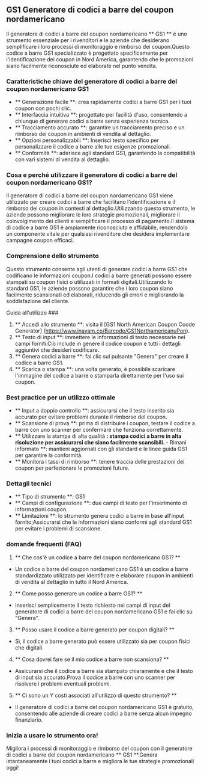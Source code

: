 ## GS1 Generatore di codici a barre del coupon nordamericano

Il generatore di codici a barre del coupon nordamericano ** GS1 ** è uno strumento essenziale per i rivenditori e le aziende che desiderano semplificare i loro processi di monitoraggio e rimborso dei coupon.Questo codice a barre GS1 specializzato è progettato specificamente per l'identificazione dei coupon in Nord America, garantendo che le promozioni siano facilmente riconosciute ed elaborate nel punto vendita.

### Caratteristiche chiave del generatore di codici a barre del coupon nordamericano GS1

- ** Generazione facile **: crea rapidamente codici a barre GS1 per i tuoi coupon con pochi clic.
- ** Interfaccia intuitiva **: progettato per facilità d'uso, consentendo a chiunque di generare codici a barre senza esperienza tecnica.
- ** Tracciamento accurato **: garantire un tracciamento preciso e un rimborso dei coupon in ambienti di vendita al dettaglio.
- ** Opzioni personalizzabili **: Inserisci testo specifico per personalizzare il codice a barre alle tue esigenze promozionali.
- ** Conformità **: aderisce agli standard GS1, garantendo la compatibilità con vari sistemi di vendita al dettaglio.

### Cosa e perché utilizzare il generatore di codici a barre del coupon nordamericano GS1?

Il generatore di codici a barre del coupon nordamericano GS1 viene utilizzato per creare codici a barre che facilitano l'identificazione e il rimborso dei coupon in contesti al dettaglio.Utilizzando questo strumento, le aziende possono migliorare le loro strategie promozionali, migliorare il coinvolgimento dei clienti e semplificare il processo di pagamento.Il sistema di codice a barre GS1 è ampiamente riconosciuto e affidabile, rendendolo un componente vitale per qualsiasi rivenditore che desidera implementare campagne coupon efficaci.

### Comprensione dello strumento

Questo strumento consente agli utenti di generare codici a barre GS1 che codificano le informazioni coupon.I codici a barre generati possono essere stampati su coupon fisici o utilizzati in formati digitali.Utilizzando lo standard GS1, le aziende possono garantire che i loro coupon siano facilmente scansionati ed elaborati, riducendo gli errori e migliorando la soddisfazione del cliente.

Guida all'utilizzo ###

1. ** Accedi allo strumento **: visita il [GS1 North American Coupon Coode Generator] (https://www.inayam.co/Barcode/GS1NorthamericanuPon).
2. ** Testo di input **: immettere le informazioni di testo necessarie nei campi forniti.Ciò include in genere il codice coupon e tutti i dettagli aggiuntivi che desideri codificare.
3. ** Genera codici a barre **: fai clic sul pulsante "Genera" per creare il codice a barre GS1.
4. ** Scarica o stampa **: una volta generato, è possibile scaricare l'immagine del codice a barre o stamparla direttamente per l'uso sui coupon.

### Best practice per un utilizzo ottimale

- ** Input a doppio controllo **: assicurarsi che il testo inserito sia accurato per evitare problemi durante il rimborso del coupon.
- ** Scansione di prova **: prima di distribuire i coupon, testare il codice a barre con uno scanner per confermare che funziona correttamente.
- ** Utilizzare la stampa di alta qualità **: stampa codici a barre in alta risoluzione per assicurarsi che siano facilmente scansibili.
-** Rimani informato **: mantieni aggiornati con gli standard e le linee guida GS1 per garantire la conformità.
- ** Monitora i tassi di rimborso **: tenere traccia delle prestazioni dei coupon per perfezionare le promozioni future.

### Dettagli tecnici

- ** Tipo di strumento **: GS1
- ** Campi di configurazione **: due campi di testo per l'inserimento di informazioni coupon.
- ** Limitazioni **: lo strumento genera codici a barre in base all'input fornito;Assicurarsi che le informazioni siano conformi agli standard GS1 per evitare i problemi di scansione.

### domande frequenti (FAQ)

1. ** Che cos'è un codice a barre del coupon nordamericano GS1? **
- Un codice a barre del coupon nordamericano GS1 è un codice a barre standardizzato utilizzato per identificare e elaborare coupon in ambienti di vendita al dettaglio in tutto il Nord America.

2. ** Come posso generare un codice a barre GS1? **
- Inserisci semplicemente il testo richiesto nei campi di input del generatore di codici a barre del coupon nordamericano GS1 e fai clic su "Genera".

3. ** Posso usare il codice a barre generato per coupon digitali? **
- Sì, il codice a barre generato può essere utilizzato sia per coupon fisici che digitali.

4. ** Cosa dovrei fare se il mio codice a barre non scansiona? **
- Assicurarsi che il codice a barre sia stampato chiaramente e che il testo di input sia accurato.Prova il codice a barre con uno scanner per risolvere i problemi eventuali problemi.

5. ** Ci sono un Y costi associati all'utilizzo di questo strumento? **
- Il generatore di codici a barre del coupon nordamericano GS1 è gratuito, consentendo alle aziende di creare codici a barre senza alcun impegno finanziario.

### inizia a usare lo strumento ora!

Migliora i processi di monitoraggio e rimborso del coupon con il generatore di codici a barre del coupon nordamericano ** GS1 **.Genera istantaneamente i tuoi codici a barre e migliora le tue strategie promozionali oggi!
